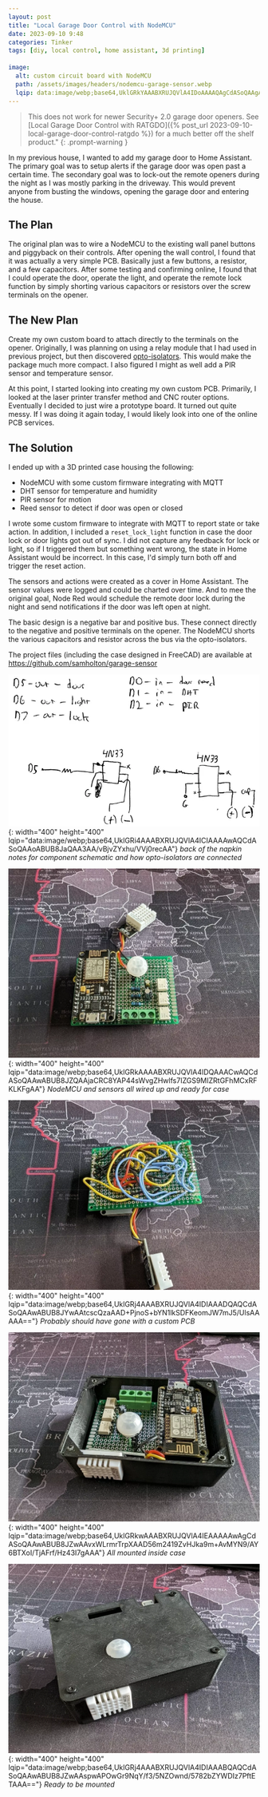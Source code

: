 ```yaml
---
layout: post
title: "Local Garage Door Control with NodeMCU"
date: 2023-09-10 9:48
categories: Tinker
tags: [diy, local control, home assistant, 3d printing]

image:
  alt: custom circuit board with NodeMCU
  path: /assets/images/headers/nodemcu-garage-sensor.webp
  lqip: data:image/webp;base64,UklGRkYAAABXRUJQVlA4IDoAAAAQAgCdASoQAAgABUB8JZQAArPjZZOESkwAAP2Ta/GUD2CjQvijEjpkLaaP+4HQvFAouzMwpuuFoUAA
---
```




> This does not work for newer Security+ 2.0 garage door openers. See [Local Garage Door Control with RATGDO]({% post_url 2023-09-10-local-garage-door-control-ratgdo %}) for a much better off the shelf product."
{: .prompt-warning }

In my previous house, I wanted to add my garage door to Home Assistant. The primary goal was to setup alerts if the garage door was open past a certain time. The secondary goal was to lock-out the remote openers during the night as I was mostly parking in the driveway. This would prevent anyone from busting the windows, opening the garage door and entering the house.

## The Plan

The original plan was to wire a NodeMCU to the existing wall panel buttons and piggyback on their controls. After opening the wall control, I found that it was actually a very simple PCB. Basically just a few buttons, a resistor, and a few capacitors. After some testing and confirming online, I found that I could operate the door, operate the light, and operate the remote lock function by simply shorting various capacitors or resistors over the screw terminals on the opener.


## The New Plan

Create my own custom board to attach directly to the terminals on the opener. Originally, I was planning on using a relay module that I had used in previous project, but then discovered [opto-isolators](https://en.wikipedia.org/wiki/Opto-isolator). This would make the package much more compact. I also figured I might as well add a PIR sensor and temperature sensor.

At this point, I started looking into creating my own custom PCB. Primarily, I looked at the laser printer transfer method and CNC router options. Eventually I decided to just wire a prototype board. It turned out quite messy. If I was doing it again today, I would likely look into one of the online PCB services.

## The Solution

I ended up with a 3D printed case housing the following:

* NodeMCU with some custom firmware integrating with MQTT
* DHT sensor for temperature and humidity
* PIR sensor for motion
* Reed sensor to detect if door was open or closed

I wrote some custom firmware to integrate with MQTT to report state or take action. In addition, I included a `reset_lock_light` function in case the door lock or door lights got out of sync. I did not capture any feedback for lock or light, so if I triggered them but something went wrong, the state in Home Assistant would be incorrect. In this case, I'd simply turn both off and trigger the reset action.

The sensors and actions were created as a cover in Home Assistant. The sensor values were logged and could be charted over time. And to mee the original goal, Node Red would schedule the remote door lock during the night and send notifications if the door was left open at night.

The basic design is a negative bar and positive bus. These connect directly to the negative and positive terminals on the opener. The NodeMCU shorts the various capacitors and resistor across the bus via the opto-isolators.

The project files (including the case designed in FreeCAD) are available at <https://github.com/samholton/garage-sensor>

![back of napkin wiring diagram](/assets/images/posts/nodemcu-garage-schematic.webp){: width="400" height="400" lqip="data:image/webp;base64,UklGRi4AAABXRUJQVlA4ICIAAAAwAQCdASoQAAoABUB8JaQAA3AA/vBjvZYxhu/VVj0recAA"}
_back of the napkin notes for component schematic and how opto-isolators are connected_

![NodeMCU on custom prototype board](/assets/images/posts/nodemcu-garage-board.webp){: width="400" height="400" lqip="data:image/webp;base64,UklGRkAAAABXRUJQVlA4IDQAAACwAQCdASoQAAwABUB8JZQAAjaCRC8YAP44sWvgZHwlfs7IZGS9MIZRtGFhMCxRFKLKFgAA"}
_NodeMCU and sensors all wired up and ready for case_

![mess of wires](/assets/images/posts/nodemcu-garage-board-back-wiring.webp){: width="400" height="400" lqip="data:image/webp;base64,UklGRj4AAABXRUJQVlA4IDIAAADQAQCdASoQAAwABUB8JYwAAtcscQzaAAD+PjnoS+bYN1lkSDFKeomJW7mJ5/UlsAAAAA=="}
_Probably should have gone with a custom PCB_

![mess of wires](/assets/images/posts/nodemcu-garage-in-case.webp){: width="400" height="400" lqip="data:image/webp;base64,UklGRkwAAABXRUJQVlA4IEAAAAAwAgCdASoQAAwABUB8JZwAAvxWLrmrTrpXAAD56m2419ZvHJka9m+AvMYN9/AY6BTXoI/TjAFrf/Hz43I7gAAA"}
_All mounted inside case_

![case closed](/assets/images/posts/nodemcu-garage-case-closed.webp){: width="400" height="400" lqip="data:image/webp;base64,UklGRj4AAABXRUJQVlA4IDIAAABQAQCdASoQAAwABUB8JZwAAspwAPOwGr9NqY/f3/5NZOwnd/5782bZYWDIz7PftETAAA=="}
_Ready to be mounted_